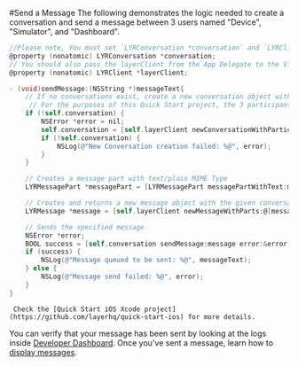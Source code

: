 #Send a Message
The following demonstrates the logic needed to create a conversation and send a message between 3 users named "Device", "Simulator", and "Dashboard".

```objectivec
//Please note, You must set `LYRConversation *conversation` and `LYRClient *layerClient` as properties of the ViewController.
@property (nonatomic) LYRConversation *conversation;
// You should also pass the layerClient from the App Delegate to the ViewController.
@property (nonatomic) LYRClient *layerClient;

- (void)sendMessage:(NSString *)messageText{
    // If no conversations exist, create a new conversation object with two participants
     // For the purposes of this Quick Start project, the 3 participants in this conversation are 'Device'  (the authenticated user id), 'Simulator', and 'Dashboard'.
    if (!self.conversation) {
        NSError *error = nil;
        self.conversation = [self.layerClient newConversationWithParticipants:[NSSet setWithArray:@[ @"Simulator", @ "Dashboard" ]] options:nil error:&error];
        if (!self.conversation) {
            NSLog(@"New Conversation creation failed: %@", error);
        }
    }

    // Creates a message part with text/plain MIME Type
    LYRMessagePart *messagePart = [LYRMessagePart messagePartWithText:messageText];

    // Creates and returns a new message object with the given conversation and array of message parts
    LYRMessage *message = [self.layerClient newMessageWithParts:@[messagePart] options:@{LYRMessageOptionsPushNotificationAlertKey: messageText} error:nil];

    // Sends the specified message
    NSError *error;
    BOOL success = [self.conversation sendMessage:message error:&error];
    if (success) {
        NSLog(@"Message queued to be sent: %@", messageText);
    } else {
        NSLog(@"Message send failed: %@", error);
    }
}
```

```emphasis
 Check the [Quick Start iOS Xcode project](https://github.com/layerhq/quick-start-ios) for more details.
```

You can verify that your message has been sent by looking at the logs inside [Developer Dashboard](https://developer.layer.com). Once you've sent a message, learn how to [display messages](/docs/quick-start/ios#display-messages).
